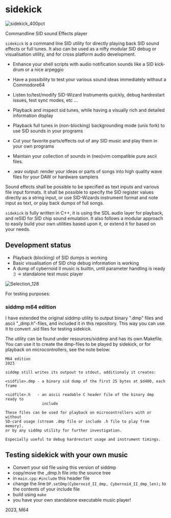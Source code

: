 # sidekick
![sidekick_400pct](https://github.com/M64GitHub/sidekick/assets/84202356/d9647fd1-f9c8-4a4e-bdc5-d9caebd62538)

Commandline SID sound Effects player  

`sidekick` is a command line SID utility for directly playing back SID sound effects or full tunes. It also can be used as a nifty modular SID debug or visualisation utility, and for cross platform audio development.  
 - Enhance your shell scripts with audio notification sounds like a SID kick-drum or a nice arpeggio
 - Have a possibility to test your various sound ideas immediately without a Commodore64
 - Listen to/test/modify SID-Wizard Instruments quickly, debug hardrestart issues, test sync modes, etc ...
 - Playback and inspect sid tunes, while having a visually rich and detailed information display
 - Playback full tunes in (non-blocking) backgrounding mode (unix fork) to use SID sounds in your programs
 - Cut your favorite parts/effects out of any SID music and play them in your own programs
   
 - Maintain your collection of sounds in (neo)vim compatible pure ascii files.
 - .wav output: render your ideas or parts of songs into high quality wave files for your DAW or hardware samplers

Sound effects shall be possible to be specified as text inputs and various file input formats.
It shall be possible to specify the SID register values directly as a string input, or use 
SID-Wizards instrument format and note input as text, or play back dumps of full songs.

`sidekick` is fully written in C++, it is using the SDL audio layer for playback, and reSID for SID chip sound emulation. 
It also follows a modular approach to easily build your own utilities based upon it, or extend it for based on your needs.

## Development status
 - Playback (blocking) of SID dumps is working
 - Basic visualisation of SID chip debug information is working
 - A dump of cybernoid II music is builtin, until parameter handling is ready :) -> standalone test music player
   
![Selection_128](https://github.com/M64GitHub/sidekick/assets/84202356/8751997d-b15f-43f7-8174-ce53637576b4)
 
For testing purposes:

### siddmp m64 edition

I have extended the original siddmp utility to output binary ".dmp" files and ascii "_dmp.h"-files, 
and included it in this repository. This way you can use it to convert .sid files for testing sidekick.

The utility can be found under resources/siddmp and has its own Makefile. You
can use it to create the dmp-files to be played by sidekick, or for playback on microcontrollers, see the note below:

```
M64 edition                                                                2023

siddmp still writes its outpout to stdout, additionaly it creates:

<sidfile>.dmp - a binary sid dump of the first 25 bytes at $d400, each frame

<sidfile>.h   - an ascii readable C header file of the binary dmp ready to 
                include

These files can be used for playback on microcontrollers with or without 
SD-card usage (stream .dmp file or include .h file to play from memory),
or by any siddmp utility for further investigation.

Especially useful to debug hardrestart usage and instrument timings.
```

## Testing sidekick with your own music

 - Convert your sid file using this version of siddmp
 - copy/move the _dmp.h file into the source tree
 - in `main.cpp`: `#include` this header file
 - change the line `DP.setDmp(Cybernoid_II_dmp, Cybernoid_II_dmp_len);` to the contents of your include file
 - build using `make`
 - you have your own standalone executable music player!

2023, M64
